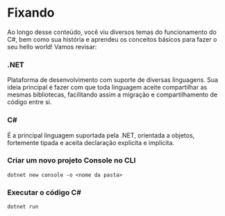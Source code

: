# Fixando
Ao longo desse conteúdo, você viu diversos temas do funcionamento do C#, bem como sua história e aprendeu os conceitos básicos para fazer o seu hello world! Vamos revisar:

### .NET

Plataforma de desenvolvimento com suporte de diversas linguagens. Sua ideia principal é fazer com que toda linguagem aceite compartilhar as mesmas bibliotecas, facilitando assim a migração e compartilhamento de código entre si.

### C#

É a principal linguagem suportada pela .NET, orientada a objetos, fortemente tipada e aceita declaração explícita e implícita.

### Criar um novo projeto Console no CLI


```dotnet new console -o <nome da pasta>```


### Executar o código C#

```dotnet run```

